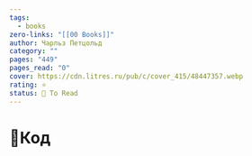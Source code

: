 ```yaml
---
tags:
  - books
zero-links: "[[00 Books]]"
author: Чарльз Петцольд
category: ""
pages: "449"
pages_read: "0"
cover: https://cdn.litres.ru/pub/c/cover_415/48447357.webp
rating: ⭐
status: 📌 To Read
---
```

# 📔Код